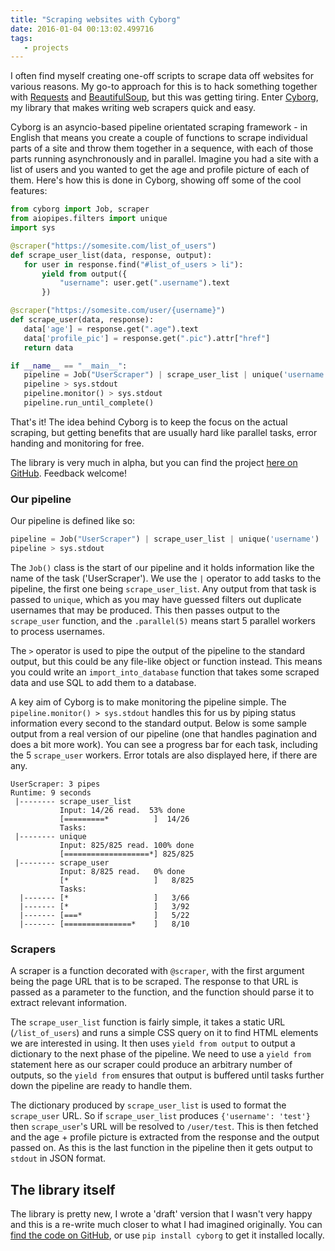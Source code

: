 ```yaml
---
title: "Scraping websites with Cyborg"
date: 2016-01-04 00:13:02.499716
tags:
   - projects
---
```


I often find myself creating one-off scripts to scrape data off websites for various reasons. My go-to approach for this is to hack something together with [Requests](https://docs.python-requests.org/en/latest/) and [BeautifulSoup](https://pypi.python.org/pypi/beautifulsoup4), but this was getting tiring. Enter [Cyborg](https://github.com/orf/cyborg), my library that makes writing web scrapers quick and easy.

Cyborg is an asyncio-based pipeline orientated scraping framework - in English that means you create a couple of functions to scrape individual parts of a site and throw them together in a sequence, with each of those parts running asynchronously and in parallel. Imagine you had a site with a list of users and you wanted to get the age and profile picture of each of them. Here's how this is done in Cyborg, showing off some of the cool features:


```python
from cyborg import Job, scraper
from aiopipes.filters import unique
import sys

@scraper("https://somesite.com/list_of_users")
def scrape_user_list(data, response, output):
   for user in response.find("#list_of_users > li"):
       yield from output({
           "username": user.get(".username").text
       })

@scraper("https://somesite.com/user/{username}")
def scrape_user(data, response):
   data['age'] = response.get(".age").text
   data['profile_pic'] = response.get(".pic").attr["href"]
   return data

if __name__ == "__main__":
   pipeline = Job("UserScraper") | scrape_user_list | unique('username') | scrape_user.parallel(5)
   pipeline > sys.stdout
   pipeline.monitor() > sys.stdout
   pipeline.run_until_complete()
```

That's it! The idea behind Cyborg is to keep the focus on the actual scraping, but getting benefits that are usually hard like parallel tasks, error handing and monitoring for free.

The library is very much in alpha, but you can find the project [here on GitHub](https://github.com/orf/cyborg). Feedback welcome!

### Our pipeline
Our pipeline is defined like so:

```python
pipeline = Job("UserScraper") | scrape_user_list | unique('username') | scrape_user.parallel(5)
pipeline > sys.stdout
```

The `Job()` class is the start of our pipeline and it holds information like the name of the task ('UserScraper'). We use the `|` operator to add tasks to the pipeline, the first one being `scrape_user_list`. Any output from that task is passed to `unique`, which as you may have guessed filters out duplicate usernames that may be produced. This then passes output to the `scrape_user` function, and the `.parallel(5)` means start 5 parallel workers to process usernames.

The `>` operator is used to pipe the output of the pipeline to the standard output, but this could be any file-like object or function instead. This means you could write an `import_into_database` function that takes some scraped data and use SQL to add them to a database.

A key aim of Cyborg is to make monitoring the pipeline simple. The `pipeline.monitor() > sys.stdout` handles this for us by piping status information every second to the standard output. Below is some sample output from a real version of our pipeline (one that handles pagination and does a bit more work). You can see a progress bar for each task, including the 5 `scrape_user` workers. Error totals are also displayed here, if there are any.


    UserScraper: 3 pipes
    Runtime: 9 seconds
     |-------- scrape_user_list
               Input: 14/26 read.  53% done
               [=========*          ]  14/26
               Tasks:
     |-------- unique 
               Input: 825/825 read. 100% done
               [===================*] 825/825
     |-------- scrape_user
               Input: 8/825 read.   0% done
               [*                   ]   8/825
               Tasks:
      |------- [*                   ]   3/66
      |------- [*                   ]   3/92
      |------- [===*                ]   5/22
      |------- [===============*    ]   8/10


### Scrapers
A scraper is a function decorated with `@scraper`, with the first argument being the page URL that is to be scraped. The response to that URL is passed as a parameter to the function, and the function should parse it to extract relevant information.

The `scrape_user_list` function is fairly simple, it takes a static URL (`/list_of_users`) and runs a simple CSS query on it to find HTML elements we are interested in using. It then uses `yield from output` to output a dictionary to the next phase of the pipeline. We need to use a `yield from` statement here as our scraper could produce an arbitrary number of outputs, so the `yield from` ensures that output is buffered until tasks further down the pipeline are ready to handle them.

The dictionary produced by `scrape_user_list` is used to format the `scrape_user` URL. So if `scrape_user_list` produces `{'username': 'test'}` then `scrape_user`'s URL will be resolved to `/user/test`. This is then fetched and the age + profile picture is extracted from the response and the output passed on. As this is the last function in the pipeline then it gets output to `stdout` in JSON format.


## The library itself
The library is pretty new, I wrote a 'draft' version that I wasn't very happy and this is a re-write much closer to what I had imagined originally. You can [find the code on GitHub](https://github.com/orf/cyborg), or use `pip install cyborg` to get it installed locally.
    